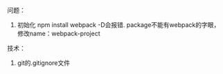 问题：
1. 初始化 npm install webpack -D会报错.
   package不能有webpack的字眼，修改name：webpack-project

技术：
1. git的.gitignore文件